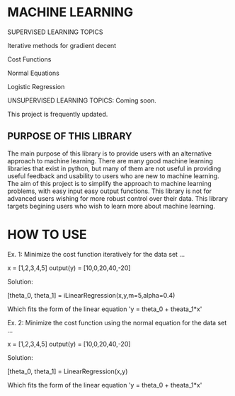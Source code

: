 # MACHINE LEARNING

SUPERVISED LEARNING TOPICS

Iterative methods for gradient decent

Cost Functions

Normal Equations

Logistic Regression

UNSUPERVISED LEARNING TOPICS:
Coming soon.

This project is frequently updated.

## PURPOSE OF THIS LIBRARY

The main purpose of this library is to provide users with an alternative approach to machine learning. There are many good machine learning libraries that exist in python, but many of them are not useful in providing useful feedback and usability to users who are new to machine learning. The aim of this project is to simplify the approach to machine learning problems, with easy input easy output functions. This library is not for advanced users wishing for more robust control over their data. This library targets begining users who wish to learn more about machine learning. 

# HOW TO USE


Ex. 1: Minimize the cost function iteratively for the data set ...

x = [1,2,3,4,5] output(y) = [10,0,20,40,-20]

Solution:

[theta_0, theta_1] = iLinearRegression(x,y,m=5,alpha=0.4)

Which fits the form of the linear equation 'y = theta_0 + theata_1*x'


Ex. 2: Minimize the cost function using the normal equation for the data set ...

x = [1,2,3,4,5] output(y) = [10,0,20,40,-20]

Solution:

[theta_0, theta_1] = LinearRegression(x,y)

Which fits the form of the linear equation 'y = theta_0 + theata_1*x'
